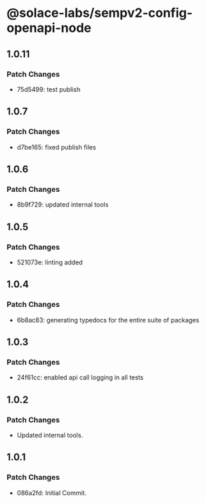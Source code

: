 # @solace-labs/sempv2-config-openapi-node

## 1.0.11

### Patch Changes

- 75d5499: test publish

## 1.0.7

### Patch Changes

- d7be165: fixed publish files

## 1.0.6

### Patch Changes

- 8b9f729: updated internal tools

## 1.0.5

### Patch Changes

- 521073e: linting added

## 1.0.4

### Patch Changes

- 6b8ac83: generating typedocs for the entire suite of packages

## 1.0.3

### Patch Changes

- 24f61cc: enabled api call logging in all tests

## 1.0.2

### Patch Changes

- Updated internal tools.

## 1.0.1

### Patch Changes

- 086a2fd: Initial Commit.
